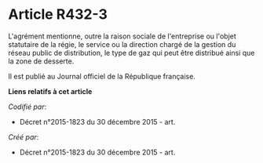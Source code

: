# Article R432-3

L'agrément mentionne, outre la raison sociale de l'entreprise ou l'objet statutaire de la régie, le service ou la direction
chargé de la gestion du réseau public de distribution, le type de gaz qui peut être distribué ainsi que la zone de desserte.

Il est publié au Journal officiel de la République française.

**Liens relatifs à cet article**

_Codifié par_:

  - Décret n°2015-1823 du 30 décembre 2015 - art.

_Créé par_:

  - Décret n°2015-1823 du 30 décembre 2015 - art.
